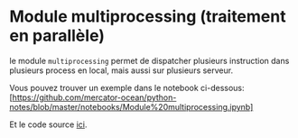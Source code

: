 # Module multiprocessing (traitement en parallèle)

le module ```multiprocessing``` permet de dispatcher plusieurs instruction dans plusieurs process en local, mais aussi sur plusieurs serveur.

Vous pouvez trouver un exemple dans le notebook ci-dessous:
[https://github.com/mercator-ocean/python-notes/blob/master/notebooks/Module%20multiprocessing.ipynb]

Et le code source [ici](https://github.com/mercator-ocean/python-notes/blob/master/src/multi.py).
